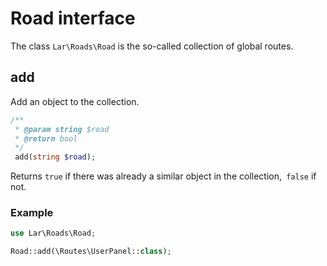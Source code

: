 # Road interface

The class `Lar\Roads\Road` is the so-called collection of global routes.

## add
Add an object to the collection.
```php
/**  
 * @param string $road  
 * @return bool  
 */
 add(string $road);
```
Returns `true` if there was already a similar object in the collection,` false` if not.
### Example
```php
use Lar\Roads\Road;

Road::add(\Routes\UserPanel::class);
```
